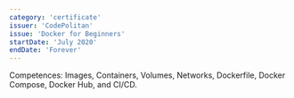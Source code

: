 ```yaml
---
category: 'certificate'
issuer: 'CodePolitan'
issue: 'Docker for Beginners'
startDate: 'July 2020'
endDate: 'Forever'
---
```


Competences: Images, Containers, Volumes, Networks, Dockerfile, Docker Compose, Docker Hub, and CI/CD.
